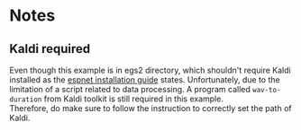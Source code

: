 # Notes

## Kaldi required

Even though this example is in egs2 directory, which shouldn't require Kaldi installed as the [espnet installation guide](https://espnet.github.io/espnet/installation.html) states. Unfortunately, due to the limitation of a script related to data processing. A program called `wav-to-duration` from Kaldi toolkit is still required in this example.   
Therefore, do make sure to follow the instruction to correctly set the path of Kaldi.
